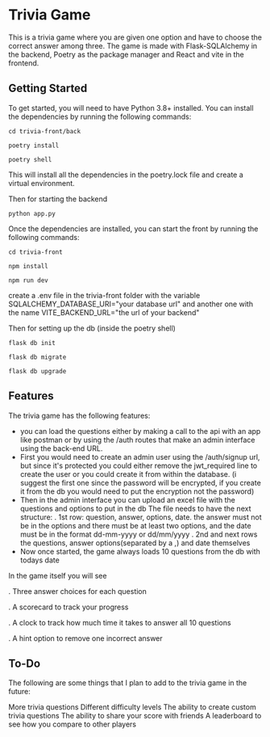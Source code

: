 # Trivia Game



This is a trivia game where you are given one option and have to choose the correct answer among three. The game is made with Flask-SQLAlchemy in the backend, Poetry as the package manager and React and vite in the frontend. 


## Getting Started ##
To get started, you will need to have Python 3.8+ installed. You can install the dependencies by running the following commands:

```cd trivia-front/back```

```poetry install```

```poetry shell```

This will install all the dependencies in the poetry.lock file and create a virtual environment.

Then for starting the backend 

```python app.py```

Once the dependencies are installed, you can start the front by running the following commands:

```cd trivia-front```

```npm install```

```npm run dev```

create a .env file in the trivia-front folder with the variable SQLALCHEMY_DATABASE_URI="your database url"  and another one with the name VITE_BACKEND_URL="the url of your backend"
  
Then for setting up the db (inside the poetry shell)

```flask db init```

```flask db migrate```

```flask db upgrade```

## Features ##
The trivia game has the following features:

- you can load the questions either by making a call to the api with an app like postman or by using the /auth routes that make an admin interface using the back-end URL.
-  First you would need to create an admin user using the /auth/signup url, but since it's protected you could either remove the jwt_required line to create the user or you could create it from within the database. (i suggest the first one since the password will be encrypted, if you create it from the db you would need to put the encryption not the password)
-  Then in the admin interface you can upload an excel file with the questions and options to put in the db
The file needs to have the next structure:
. 1st row: question, answer, options, date.
   the answer must not be in the options and there must be at least two options, and the date must be in the format
   dd-mm-yyyy or dd/mm/yyyy
. 2nd and next rows the questions, answer options(separated by a ,) and date themselves
- Now once started, the game always loads 10 questions from the db with todays date

In the game itself you will see

. Three answer choices for each question

. A scorecard to track your progress

. A clock to track how much time it takes to answer all 10 questions

. A hint option to remove one incorrect answer

## To-Do ##

The following are some things that I plan to add to the trivia game in the future:

More trivia questions
Different difficulty levels
The ability to create custom trivia questions
The ability to share your score with friends
A leaderboard to see how you compare to other players
